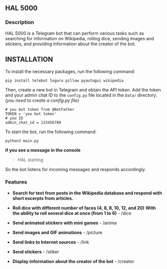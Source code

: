 ## HAL 5000

### Description

HAL 5000 is a Telegram bot that can perform various tasks such as searching for information on Wikipedia, rolling dice, sending images and stickers, and providing information about the creator of the bot.

## INSTALLATION

To install the necessary packages, run the following command:

```
pip install telebot loguru pillow pyautogui wikipedia
```

Then, create a new bot in Telegram and obtain the API token. Add the token and your admin chat ID to the `config.py` file located in the `Data/` directory.
*(you need to create a config.py file)*

```
# you bot token from @BotFather
TOKEN = 'you bot token'
# you ID
admin_chat_id = 123456789
```

To start the bot, run the following command:

```
python3 main.py
```
**if you see a message in the console**
> HAL starting

So the bot listens for incoming messages and responds accordingly.

### Features

- **Search for text from posts in the Wikipedia database and respond with short excerpts from articles.**

- **Roll dice with different number of faces (4, 6, 8, 10, 12, and 20)** 
    **With the ability to roll several dice at once (from 1 to 6)** - /dice

- **Send animated stickers with mini games** - /anima

- **Send images and GIF animations** - /picture

- **Send links to Internet sources** - /link

- **Send stickers** - /stiker

- **Display information about the creator of the bot** - /creator

